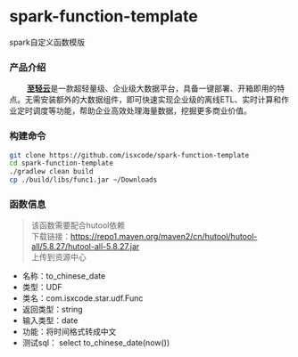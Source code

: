 # spark-function-template
spark自定义函数模版

### 产品介绍
  
&nbsp;&nbsp;&nbsp;&nbsp;&nbsp;&nbsp;&nbsp; [**至轻云**](https://zhiqingyun.isxcode.com)是一款超轻量级、企业级大数据平台，具备一键部署、开箱即用的特点。无需安装额外的大数据组件，即可快速实现企业级的离线ETL、实时计算和作业定时调度等功能，帮助企业高效处理海量数据，挖掘更多商业价值。

### 构建命令

```bash
git clone https://github.com/isxcode/spark-function-template
cd spark-function-template
./gradlew clean build
cp ./build/libs/func1.jar ~/Downloads
```

### 函数信息

> 该函数需要配合hutool依赖 </br>
> 下载链接：https://repo1.maven.org/maven2/cn/hutool/hutool-all/5.8.27/hutool-all-5.8.27.jar </br>
> 上传到资源中心

- 名称：to_chinese_date
- 类型：UDF
- 类名：com.isxcode.star.udf.Func
- 返回类型：string
- 输入类型：date
- 功能：将时间格式转成中文
- 测试sql： select to_chinese_date(now())
